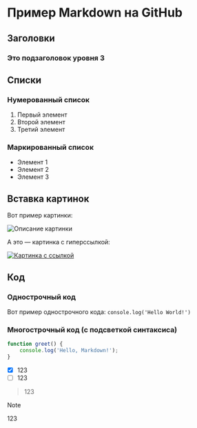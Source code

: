 # Пример Markdown на GitHub

## Заголовки
### Это подзаголовок уровня 3

## Списки

### Нумерованный список
1. Первый элемент
2. Второй элемент
3. Третий элемент

### Маркированный список
- Элемент 1
- Элемент 2
- Элемент 3

## Вставка картинок
Вот пример картинки:

![Описание картинки](https://pplbandage.ru/api/v1/workshop/wrbs4h/og)

А это — картинка с гиперссылкой:

[![Картинка с ссылкой](https://pplbandage.ru/api/v1/workshop/wrbs4h/og)](https://example.com)

## Код

### Однострочный код
Вот пример однострочного кода: `console.log('Hello World!')`

### Многострочный код (с подсветкой синтаксиса)
```javascript
function greet() {
    console.log('Hello, Markdown!');
}
```

- [x] 123
- [ ] 123

> 123

> [!NOTE]
> 123

